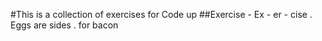 #This is a collection of exercises for Code up
##Exercise - Ex - er - cise . Eggs are sides . for bacon
